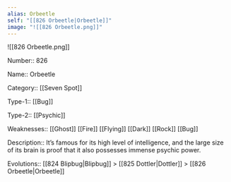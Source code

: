 ```yaml
---
alias: Orbeetle
self: "[[826 Orbeetle|Orbeetle]]"
image: "![[826 Orbeetle.png]]"
---
```


![[826 Orbeetle.png]]

Number:: 826

Name:: Orbeetle

Category:: [[Seven Spot]]

Type-1:: [[Bug]]

Type-2:: [[Psychic]]

Weaknesses:: [[Ghost]] [[Fire]] [[Flying]] [[Dark]] [[Rock]] [[Bug]]

Description:: It’s famous for its high level of intelligence, and the large size of its brain is proof that it also possesses immense psychic power.

Evolutions:: [[824 Blipbug|Blipbug]] > [[825 Dottler|Dottler]] > [[826 Orbeetle|Orbeetle]]
